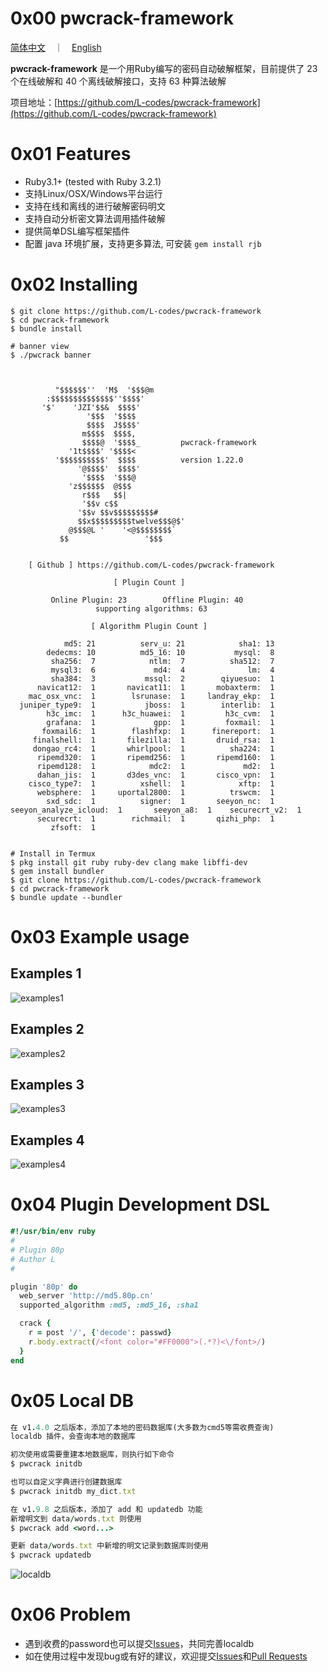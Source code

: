 # 0x00 pwcrack-framework
[简体中文](README.md)　｜　[English](README-en.md)

**pwcrack-framework** 是一个用Ruby编写的密码自动破解框架，目前提供了 23 个在线破解和 40 个离线破解接口，支持 63 种算法破解

项目地址：[https://github.com/L-codes/pwcrack-framework](https://github.com/L-codes/pwcrack-framework)

# 0x01 Features
- Ruby3.1+ (tested with Ruby 3.2.1)
- 支持Linux/OSX/Windows平台运行
- 支持在线和离线的进行破解密码明文
- 支持自动分析密文算法调用插件破解
- 提供简单DSL编写框架插件
- 配置 java 环境扩展，支持更多算法, 可安装 `gem install rjb`

# 0x02 Installing
```
$ git clone https://github.com/L-codes/pwcrack-framework
$ cd pwcrack-framework
$ bundle install

# banner view
$ ./pwcrack banner


                                             
          "$$$$$$''  'M$  '$$$@m            
        :$$$$$$$$$$$$$$''$$$$'               
       '$'    'JZI'$$&  $$$$'                
                 '$$$  '$$$$                 
                 $$$$  J$$$$'                
                m$$$$  $$$$,                
                $$$$@  '$$$$_         pwcrack-framework
             '1t$$$$' '$$$$<               
          '$$$$$$$$$$'  $$$$          version 1.22.0
               '@$$$$'  $$$$'                
                '$$$$  '$$$@                 
             'z$$$$$$  @$$$                  
                r$$$   $$|                   
                '$$v c$$                     
               '$$v $$v$$$$$$$$$#            
               $$x$$$$$$$$$twelve$$$@$'      
             @$$$@L '    '<@$$$$$$$$`        
           $$                 '$$$           
                                             

    [ Github ] https://github.com/L-codes/pwcrack-framework

                       [ Plugin Count ] 

         Online Plugin: 23        Offline Plugin: 40
                   supporting algorithms: 63

                  [ Algorithm Plugin Count ] 

            md5: 21          serv_u: 21            sha1: 13
        dedecms: 10          md5_16: 10           mysql:  8
         sha256:  7            ntlm:  7          sha512:  7
         mysql3:  6             md4:  4              lm:  4
         sha384:  3           mssql:  2        qiyuesuo:  1
      navicat12:  1       navicat11:  1       mobaxterm:  1
    mac_osx_vnc:  1        lsrunase:  1     landray_ekp:  1
  juniper_type9:  1           jboss:  1        interlib:  1
        h3c_imc:  1      h3c_huawei:  1         h3c_cvm:  1
        grafana:  1             gpp:  1         foxmail:  1
       foxmail6:  1        flashfxp:  1      finereport:  1
     finalshell:  1       filezilla:  1       druid_rsa:  1
     dongao_rc4:  1       whirlpool:  1          sha224:  1
      ripemd320:  1       ripemd256:  1       ripemd160:  1
      ripemd128:  1            mdc2:  1             md2:  1
      dahan_jis:  1       d3des_vnc:  1       cisco_vpn:  1
    cisco_type7:  1          xshell:  1            xftp:  1
      websphere:  1     uportal2800:  1          trswcm:  1
        sxd_sdc:  1          signer:  1       seeyon_nc:  1
seeyon_analyze_icloud:  1       seeyon_a8:  1    securecrt_v2:  1
      securecrt:  1        richmail:  1       qizhi_php:  1
         zfsoft:  1


# Install in Termux
$ pkg install git ruby ruby-dev clang make libffi-dev
$ gem install bundler
$ git clone https://github.com/L-codes/pwcrack-framework
$ cd pwcrack-framework
$ bundle update --bundler
```

# 0x03 Example usage
## Examples 1
![examples1](https://i.imgur.com/o9QpPkK.png)
## Examples 2
![examples2](https://i.imgur.com/X0YYywh.png)
## Examples 3
![examples3](https://i.imgur.com/WHC9aVF.png)
## Examples 4
![examples4](https://i.imgur.com/3Ms2kQL.png)

# 0x04 Plugin Development DSL
```ruby
#!/usr/bin/env ruby
#
# Plugin 80p
# Author L
#

plugin '80p' do
  web_server 'http://md5.80p.cn'
  supported_algorithm :md5, :md5_16, :sha1

  crack {
    r = post '/', {'decode': passwd}
    r.body.extract(/<font color="#FF0000">(.*?)<\/font>/)
  }
end
```

# 0x05 Local DB
```ruby
在 v1.4.0 之后版本，添加了本地的密码数据库(大多数为cmd5等需收费查询)
localdb 插件，会查询本地的数据库

初次使用或需要重建本地数据库，则执行如下命令
$ pwcrack initdb

也可以自定义字典进行创建数据库
$ pwcrack initdb my_dict.txt

在 v1.9.8 之后版本，添加了 add 和 updatedb 功能
新增明文到 data/words.txt 则使用
$ pwcrack add <word...>

更新 data/words.txt 中新增的明文记录到数据库则使用
$ pwcrack updatedb
```
![localdb](https://i.imgur.com/Akze0mt.png)

# 0x06 Problem
- 遇到收费的password也可以提交[Issues](https://github.com/L-codes/pwcrack-framework/issues)，共同完善localdb
- 如在使用过程中发现bug或有好的建议，欢迎提交[Issues](https://github.com/L-codes/pwcrack-framework/issues)和[Pull Requests](https://github.com/L-codes/pwcrack-framework/pulls)

